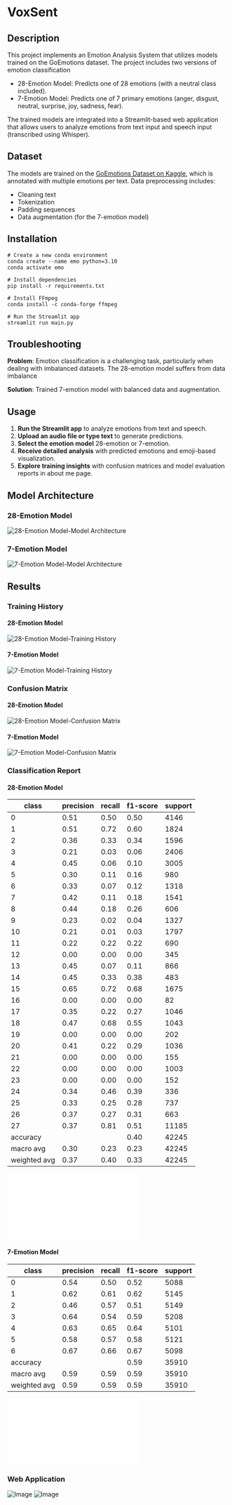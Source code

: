 # VoxSent
## Description

This project implements an Emotion Analysis System that utilizes models trained on the GoEmotions dataset. The project includes two versions of emotion classification
- 28-Emotion Model: Predicts one of 28 emotions (with a neutral class included).
- 7-Emotion Model: Predicts one of 7 primary emotions (anger, disgust, neutral, surprise, joy, sadness, fear).

The trained models are integrated into a Streamlit-based web application that allows users to analyze emotions from text input and speech input (transcribed using Whisper).

## Dataset
The models are trained on the [GoEmotions Dataset on Kaggle](https://www.kaggle.com/datasets/shivamb/go-emotions-google-emotions-dataset), which is annotated with multiple emotions per text. Data preprocessing includes:
* Cleaning text
* Tokenization
* Padding sequences
* Data augmentation (for the 7-emotion model)

## Installation
```
# Create a new conda environment
conda create --name emo python=3.10
conda activate emo

# Install dependencies
pip install -r requirements.txt

# Install FFmpeg
conda install -c conda-forge ffmpeg

# Run the Streamlit app
streamlit run main.py
```

## Troubleshooting

**Problem**: Emotion classification is a challenging task, particularly when dealing with imbalanced datasets. The 28-emotion model suffers from data imbalance

**Solution**: Trained 7-emotion model with balanced data and augmentation.

## Usage
1. **Run the Streamlit app** to analyze emotions from text and speech.
2. **Upload an audio file or type text** to generate predictions.
3. **Select the emotion model** 28-emotion or 7-emotion.
4. **Receive detailed analysis** with predicted emotions and emoji-based visualization.
5. **Explore training insights** with confusion matrices and model evaluation reports in about me page.

## Model Architecture
### 28-Emotion Model
![28-Emotion Model-Model Architecture](models/version1/model_architecture.png)
### 7-Emotion Model
![7-Emotion Model-Model Architecture](models/version2/model_architecture.png)

## Results
### Training History
#### 28-Emotion Model
![28-Emotion Model-Training History](models/version1/training_history.png)
#### 7-Emotion Model
![7-Emotion Model-Training History](models/version2/training_history.png)

### Confusion Matrix
#### 28-Emotion Model
![28-Emotion Model-Confusion Matrix](models/version1/confusion_matrix.png)
#### 7-Emotion Model
![7-Emotion Model-Confusion Matrix](models/version2/confusion_matrix.png)

### Classification Report
#### 28-Emotion Model
| class        | precision | recall | f1-score | support |
|--------------|-----------|--------|----------|---------|
| 0            | 0.51      | 0.50   | 0.50     | 4146    |
| 1            | 0.51      | 0.72   | 0.60     | 1824    |
| 2            | 0.36      | 0.33   | 0.34     | 1596    |
| 3            | 0.21      | 0.03   | 0.06     | 2406    |
| 4            | 0.45      | 0.06   | 0.10     | 3005    |
| 5            | 0.30      | 0.11   | 0.16     | 980     |
| 6            | 0.33      | 0.07   | 0.12     | 1318    |
| 7            | 0.42      | 0.11   | 0.18     | 1541    |
| 8            | 0.44      | 0.18   | 0.26     | 606     |
| 9            | 0.23      | 0.02   | 0.04     | 1327    |
| 10           | 0.21      | 0.01   | 0.03     | 1797    |
| 11           | 0.22      | 0.22   | 0.22     | 690     |
| 12           | 0.00      | 0.00   | 0.00     | 345     |
| 13           | 0.45      | 0.07   | 0.11     | 866     |
| 14           | 0.45      | 0.33   | 0.38     | 483     |
| 15           | 0.65      | 0.72   | 0.68     | 1675    |
| 16           | 0.00      | 0.00   | 0.00     | 82      |
| 17           | 0.35      | 0.22   | 0.27     | 1046    |
| 18           | 0.47      | 0.68   | 0.55     | 1043    |
| 19           | 0.00      | 0.00   | 0.00     | 202     |
| 20           | 0.41      | 0.22   | 0.29     | 1036    |
| 21           | 0.00      | 0.00   | 0.00     | 155     |
| 22           | 0.00      | 0.00   | 0.00     | 1003    |
| 23           | 0.00      | 0.00   | 0.00     | 152     |
| 24           | 0.34      | 0.46   | 0.39     | 336     |
| 25           | 0.33      | 0.25   | 0.28     | 737     |
| 26           | 0.37      | 0.27   | 0.31     | 663     |
| 27           | 0.37      | 0.81   | 0.51     | 11185   |
| accuracy     |           |        | 0.40     | 42245   |
| macro avg    | 0.30      | 0.23   | 0.23     | 42245   |
| weighted avg | 0.37      | 0.40   | 0.33     | 42245   |

![28-Emotion Model-Classification Report](models/version1/classification_report.txt)
#### 7-Emotion Model
| class        | precision | recall | f1-score | support |
|--------------|-----------|--------|----------|---------|
| 0            | 0.54      | 0.50   | 0.52     | 5088    |
| 1            | 0.62      | 0.61   | 0.62     | 5145    |
| 2            | 0.46      | 0.57   | 0.51     | 5149    |
| 3            | 0.64      | 0.54   | 0.59     | 5208    |
| 4            | 0.63      | 0.65   | 0.64     | 5101    |
| 5            | 0.58      | 0.57   | 0.58     | 5121    |
| 6            | 0.67      | 0.66   | 0.67     | 5098    |
| accuracy     |           |        | 0.59     | 35910   |
| macro avg    | 0.59      | 0.59   | 0.59     | 35910   |
| weighted avg | 0.59      | 0.59   | 0.59     | 35910   |

![7-Emotion Model-Classification Report](models/version2/classification_report.txt)

### Web Application
![Image](https://github.com/user-attachments/assets/8bccfb82-274a-402e-9c90-c0736d8db4e9)
![Image](https://github.com/user-attachments/assets/41826410-02be-4615-99ff-90362e7ef014)
